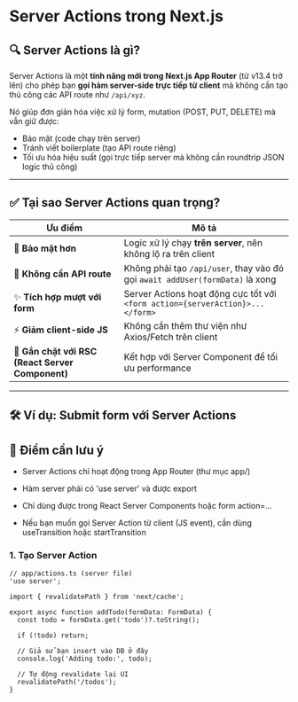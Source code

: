 # Server Actions trong Next.js

## 🔍 Server Actions là gì?

Server Actions là một **tính năng mới trong Next.js App Router** (từ v13.4 trở lên) cho phép bạn **gọi hàm server-side trực tiếp từ client** mà không cần tạo thủ công các API route như `/api/xyz`.

Nó giúp đơn giản hóa việc xử lý form, mutation (POST, PUT, DELETE) mà vẫn giữ được:

- Bảo mật (code chạy trên server)
- Tránh viết boilerplate (tạo API route riêng)
- Tối ưu hóa hiệu suất (gọi trực tiếp server mà không cần roundtrip JSON logic thủ công)

---

## ✅ Tại sao Server Actions quan trọng?

| Ưu điểm | Mô tả |
|--------|-------|
| 🔐 **Bảo mật hơn** | Logic xử lý chạy **trên server**, nên không lộ ra trên client |
| 🚫 **Không cần API route** | Không phải tạo `/api/user`, thay vào đó gọi `await addUser(formData)` là xong |
| ✨ **Tích hợp mượt với form** | Server Actions hoạt động cực tốt với `<form action={serverAction}>...</form>` |
| ⚡ **Giảm client-side JS** | Không cần thêm thư viện như Axios/Fetch trên client |
| 🧩 **Gắn chặt với RSC (React Server Component)** | Kết hợp với Server Component để tối ưu performance |

---

## 🛠️ Ví dụ: Submit form với Server Actions

## 🧠 Điểm cần lưu ý
- Server Actions chỉ hoạt động trong App Router (thư mục app/)

- Hàm server phải có 'use server' và được export

- Chỉ dùng được trong React Server Components hoặc form action=...

- Nếu bạn muốn gọi Server Action từ client (JS event), cần dùng useTransition hoặc startTransition
### 1. Tạo Server Action
```tsx
// app/actions.ts (server file)
'use server';

import { revalidatePath } from 'next/cache';

export async function addTodo(formData: FormData) {
  const todo = formData.get('todo')?.toString();

  if (!todo) return;

  // Giả sử bạn insert vào DB ở đây
  console.log('Adding todo:', todo);

  // Tự động revalidate lại UI
  revalidatePath('/todos');
}
